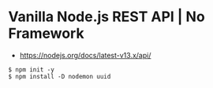 # Vanilla Node.js REST API | No Framework

- https://nodejs.org/docs/latest-v13.x/api/

```
$ npm init -y
$ npm install -D nodemon uuid
```
